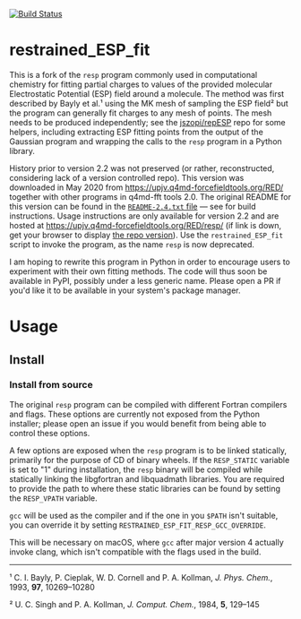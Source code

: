 [![Build Status](https://travis-ci.com/jszopi/restrained-ESP-fit.svg?branch=master)](https://travis-ci.com/jszopi/restrained-ESP-fit)

# restrained_ESP_fit

This is a fork of the `resp` program commonly used in computational chemistry for fitting partial charges to values of the provided molecular Electrostatic Potential (ESP) field around a molecule.
The method was first described by Bayly et al.¹ using the MK mesh of sampling the ESP field² but the program can generally fit charges to any mesh of points.
The mesh needs to be produced independently; see the [jszopi/repESP](https://github.com/jszopi/repESP) repo for some helpers, including extracting ESP fitting points from the output of the Gaussian program and wrapping the calls to the `resp` program in a Python library.

History prior to version 2.2 was not preserved (or rather, reconstructed, considering lack of a version controlled repo).
This version was downloaded in May 2020 from https://upjv.q4md-forcefieldtools.org/RED/ together with other programs in q4md-fft tools 2.0.
The original README for this version can be found in the [`README-2.4.txt` file](https://github.com/jszopi/resp/blob/master/README-2.4.txt) — see for build instructions.
Usage instructions are only available for version 2.2 and are hosted at https://upjv.q4md-forcefieldtools.org/RED/resp/ (if link is down, get your browser to display [the repo version](https://github.com/jszopi/resp/blob/566c9207b87ed37c6a8b2e47a581704db762f16c/resp-2.2.html)).
Use the `restrained_ESP_fit` script to invoke the program, as the name `resp` is now deprecated. 

I am hoping to rewrite this program in Python in order to encourage users to experiment with their own fitting methods.
The code will thus soon be available in PyPI, possibly under a less generic name.
Please open a PR if you'd like it to be available in your system's package manager.

# Usage

## Install

### Install from source

<!-- TODO: This section only pertains to environment variables, add more complete instructions. -->
The original `resp` program can be compiled with different Fortran compilers and flags.
These options are currently not exposed from the Python installer; please open an issue if you would benefit from being able to control these options.

A few options are exposed when the `resp` program is to be linked statically, primarily for the purpose of CD of binary wheels.
If the `RESP_STATIC` variable is set to "1" during installation, the `resp` binary will be compiled while statically linking the libgfortran and libquadmath libraries.
You are required to provide the path to where these static libraries can be found by setting the `RESP_VPATH` variable.
<!-- TODO: This can be done by setting PATH or aliasing, the only reason I exposed it as an environment variable was because I could get it to work in Travis. -->
`gcc` will be used as the compiler and if the one in you `$PATH` isn't suitable, you can override it by setting `RESTRAINED_ESP_FIT_RESP_GCC_OVERRIDE`.
<!-- TODO: How was this allowed in macOS if it doesn't follow the gcc interface? -->
This will be necessary on macOS, where `gcc` after major version 4 actually invoke clang, which isn't compatible with the flags used in the build.

--- 

¹ C. I. Bayly, P. Cieplak, W. D. Cornell and P. A. Kollman, *J. Phys. Chem.*, 1993, **97**, 10269–10280

² U. C. Singh and P. A. Kollman, *J. Comput. Chem.*, 1984, **5**, 129–145
